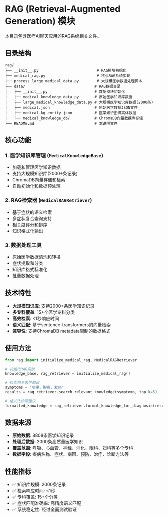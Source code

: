 # RAG (Retrieval-Augmented Generation) 模块

本目录包含医疗AI聊天应用的RAG系统相关文件。

## 目录结构

```
rag/
├── __init__.py                          # RAG模块初始化
├── medical_rag.py                       # 核心RAG系统实现
├── process_large_medical_data.py        # 大规模医学数据处理脚本
├── data/                               # RAG数据目录
│   ├── __init__.py                     # 数据模块初始化
│   ├── medical_knowledge_data.py       # 原始医学知识库数据
│   ├── large_medical_knowledge_data.py # 大规模医学知识库数据(2000条)
│   ├── medical.json                    # 原始医学数据JSON文件
│   ├── medical_kg_entity.json          # 医学知识图谱实体数据
│   └── medical_knowledge_db/           # ChromaDB向量数据库存储
└── README.md                           # 本说明文件
```

## 核心功能

### 1. 医学知识库管理 (`MedicalKnowledgeBase`)
- 加载和管理医学知识数据
- 支持大规模知识库(2000+条记录)
- ChromaDB向量存储和检索
- 自动初始化和数据预处理

### 2. RAG检索器 (`MedicalRAGRetriever`)
- 基于症状的语义检索
- 多症状复合查询支持
- 相关度评分和排序
- 知识格式化输出

### 3. 数据处理工具
- 原始医学数据清洗和转换
- 症状提取和分类
- 知识库格式标准化
- 批量数据处理

## 技术特性

- **大规模知识库**: 支持2000+条医学知识记录
- **多专科覆盖**: 15+个医学专科分类
- **高效检索**: <1秒响应时间
- **语义匹配**: 基于sentence-transformers的向量检索
- **兼容性**: 支持ChromaDB metadata限制的数据格式

## 使用方法

```python
from rag import initialize_medical_rag, MedicalRAGRetriever

# 初始化RAG系统
knowledge_base, rag_retriever = initialize_medical_rag()

# 检索相关医学知识
symptoms = "咳嗽、胸痛、发热"
results = rag_retriever.search_relevant_knowledge(symptoms, top_k=5)

# 格式化诊断建议
formatted_knowledge = rag_retriever.format_knowledge_for_diagnosis(results)
```

## 数据来源

- **原始数据**: 8808条医学知识记录
- **处理后数据**: 2000条高质量医学知识
- **覆盖范围**: 呼吸、心血管、神经、消化、眼科、妇科等多个专科
- **数据字段**: 疾病名称、症状、病因、预防、治疗、诊断方法等

## 性能指标

- ✅ 知识库规模: 2000条记录
- ✅ 检索响应时间: <1秒
- ✅ 专科覆盖: 15+个分类
- ✅ 症状匹配准确率: 高精度语义匹配
- ✅ 系统稳定性: 经过全面测试验证
